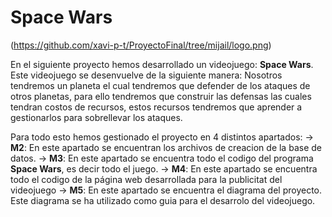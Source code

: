 # Space Wars

(https://github.com/xavi-p-t/ProyectoFinal/tree/mijail/logo.png)

En el siguiente proyecto hemos desarrollado un videojuego: **Space Wars**. Este videojuego se desenvuelve de la siguiente manera: Nosotros tendremos un planeta el cual tendremos que defender de los ataques de otros planetas, para ello tendremos que construir las defensas las cuales tendran costos de recursos, estos recursos tendremos que aprender a gestionarlos para sobrellevar los ataques.

Para todo esto hemos gestionado el proyecto en 4 distintos apartados: 
    →  **M2**: En este apartado se encuentran los archivos de creacion de la base de datos.
    →  **M3**: En este apartado se encuentra todo el codigo del programa **Space Wars**, es decir todo el juego.
    →  **M4**: En este apartado se encuentra todo el codigo de la página web desarrollada para la publicitat del                         videojuego
    →  **M5**: En este apartado se encuentra el diagrama del proyecto. Este diagrama se ha utilizado como guia para el                   desarrolo del videojuego.
